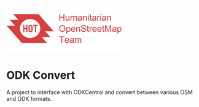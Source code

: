 ![](images/hot_logo.png)

# ODK Convert

A project to interface with ODKCentral and convert between various OSM and ODK formats.
